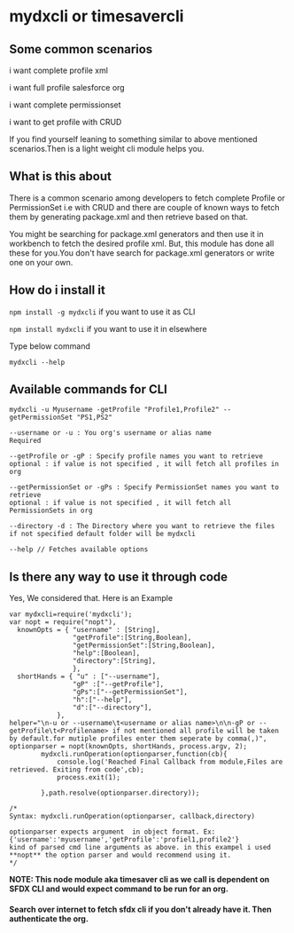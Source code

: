 # mydxcli or timesavercli

## Some common scenarios

i want complete profile xml

i want full profile salesforce org

i want complete permissionset

i want to get profile with CRUD

If you find yourself leaning to something similar to above mentioned scenarios.Then is a light weight cli module helps you.

## What is this about

There is a common scenario among developers to fetch complete Profile or PermissionSet i.e with CRUD and there are couple of known ways to fetch them by generating package.xml and then retrieve based on that.

You might be searching for package.xml generators and then use it in workbench to fetch the desired profile xml. But, this module has done all these for you.You don't have search for package.xml generators or write one on your own.



## How do i install it

`npm install -g mydxcli`
if you want to use it as CLI

`npm install mydxcli`
if you want to use it in elsewhere

Type below command

`mydxcli --help`

## Available commands for CLI

```
mydxcli -u Myusername -getProfile "Profile1,Profile2" --getPermissionSet "PS1,PS2"

--username or -u : You org's username or alias name
Required

--getProfile or -gP : Specify profile names you want to retrieve
optional : if value is not specified , it will fetch all profiles in org

--getPermissionSet or -gPs : Specify PermissionSet names you want to retrieve
optional : if value is not specified , it will fetch all PermissionSets in org

--directory -d : The Directory where you want to retrieve the files
if not specified default folder will be mydxcli

--help // Fetches available options
```

## Is there any way to use it through code

Yes, We considered that. Here is an Example

```
var mydxcli=require('mydxcli');
var nopt = require("nopt"),
  knownOpts = { "username" : [String],
                "getProfile":[String,Boolean],
				"getPermissionSet":[String,Boolean],
                "help":[Boolean],
				"directory":[String],
                },
  shortHands = { "u" : ["--username"],
                "gP" :["--getProfile"],
				"gPs":["--getPermissionSet"],
                "h":["--help"],
				"d":["--directory"],
            },
helper="\n-u or --username\t<username or alias name>\n\n-gP or --getProfile\t<Profilename> if not mentioned all profile will be taken by default.for mutiple profiles enter them seperate by comma(,)",
optionparser = nopt(knownOpts, shortHands, process.argv, 2);
		mydxcli.runOperation(optionparser,function(cb){
			console.log('Reached Final Callback from module,Files are retrieved. Exiting from code',cb);
			process.exit(1);
			
		},path.resolve(optionparser.directory));
		
/*
Syntax: mydxcli.runOperation(optionparser, callback,directory)

optionparser expects argument  in object format. Ex: {'username':'myusername','getProfile':'profiel1,profile2'}
kind of parsed cmd line arguments as above. in this exampel i used **nopt** the option parser and would recommend using it.
*/
```

**NOTE: This node module aka timesaver cli as we call is dependent on SFDX CLI and would expect command to be run for an org.**

#### Search over internet to fetch sfdx cli if you don't already have it. Then authenticate the org.
